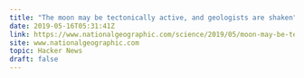 ```yaml
---
title: "The moon may be tectonically active, and geologists are shaken"
date: 2019-05-16T05:31:41Z
link: https://www.nationalgeographic.com/science/2019/05/moon-may-be-tectonically-active-geologists-shaken-apollo-moonquakes/?utm_medium=RSS&utm_source=hune
site: www.nationalgeographic.com
topic: Hacker News
draft: false
---
```

